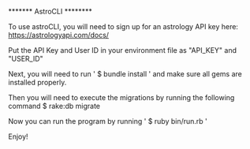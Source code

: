 ******* AstroCLI ********

To use astroCLI, you will need to sign up for an astrology API key here:
https://astrologyapi.com/docs/

Put the API Key and User ID in your environment file as "API_KEY" and "USER_ID"

Next, you will need to run ' $ bundle install ' and make sure all gems are installed properly.

Then you will need to execute the migrations by running the following command
$ rake:db migrate

Now you can run the program by running ' $ ruby bin/run.rb '

Enjoy!
